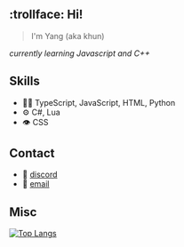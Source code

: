 ## :trollface: Hi!

> I'm Yang (aka khun)

*currently learning Javascript and C++*

## Skills
- 👨‍💻 TypeScript, JavaScript, HTML, Python
- ⚙️ C#, Lua
- 👁️ CSS

## Contact
- :email: [discord](khun#2985)
- :speech_balloon: [email](khunstr@protonmail.com)

## Misc
[![Top Langs](https://github-readme-stats.vercel.app/api/top-langs/?username=khun-int&theme=transparent)](https://github.com/anuraghazra/github-readme-stats)


